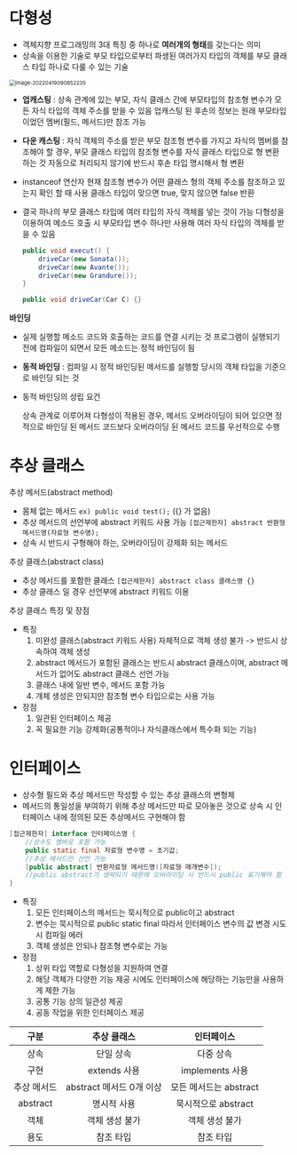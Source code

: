 # 다형성

- 객체지향 프로그래밍의 3대 특징 중 하나로 **여러개의 형태**를 갖는다는 의미
- 상속을 이용한 기술로 부모 타입으로부터 파생된 여러가지 타입의 객체를 부모 클래스 타입 하나로 다룰 수 있는 기술

<img src="C:\Users\hoon3\Git\TIL\Java\image\Java13_다형성_01.png" alt="image-20220419090852235" style="zoom:67%;" />

- **업캐스팅** : 상속 관계에 있는 부모, 자식 클래스 간에 부모타입의 참조형 변수가 모든 자식 타입의 객체 주소를 받을 수 있음
  업캐스팅 된 후손의 정보는 원래 부모타입이었던 멤버(필드, 메서드)만 참조 가능

- **다운 캐스팅** : 자식 객체의 주소를 받은 부모 참조형 변수를 가지고 자식의 멤버를 참조해야 할 경우, 부모 클래스 타입의 참조형 변수를 자식 클래스 타입으로 형 변환 하는 것 
  자동으로 처리되지 않기에 반드시 후손 타입 명시해서 형 변환

- instanceof 연산자
  현재 참조형 변수가 어떤 클래스 형의 객체 주소를 참조하고 있는지 확인 할 때 사용
  클래스 타입이 맞으면 true, 맞지 않으면 false 반환

- 결국 하나의 부모 클래스 타입에 여러 타입의 자식 객체를 넣는 것이 가능
  다형성을 이용하여 메소드 호출 시 부모타입 변수 하나만 사용해 여러 자식 타입의 객체를 받을 수 있음

  ```java
  public void execut() {
      driveCar(new Sonata());
      driveCar(new Avante());
      driveCar(new Grandure());
  }
  
  public void driveCar(Car C) {}
  ```

**바인딩**

- 실제 실행할 메소드 코드와 호출하는 코드를 연결 시키는 것
  프로그램이 실행되기 전에 컴파일이 되면서 모든 메소드는 정적 바인딩이 됨

- **동적 바인딩** : 컴파일 시 정적 바인딩된 메서드를 실행할 당시의 객체 타입을 기준으로 바인딩 되는 것

- 동적 바인딩의 성립 요건

  상속 관계로 이루어져 다형성이 적용된 경우, 메서드 오버라이딩이 되어 있으면 정적으로 바인딩 된 메서드 코드보다 오버라이딩 된 메서드 코드를 우선적으로 수행

# 추상 클래스

추상 메서드(abstract method)
 - 몸체 없는 메서드 `ex) public void test();` ({} 가 없음)
 - 추상 메서드의 선언부에 abstract 키워드 사용 가능 `[접근제한자] abstract 반환형 메서드명(자료형 변수명);`
 - 상속 시 반드시 구형해야 하는, 오버라이딩이 강제화 되는 메서드

추상 클래스(abstract class)

- 추상 메서드를 포함한 클래스 `[접근제한자] abstract class 클래스명 {}`
- 추상 클래스 일 경우 선언부에 abstract 키워드 이용

추상 클래스 특징 및 장점

- 특징
  1. 미완성 클래스(abstract 키워드 사용)
     자체적으로 객체 생성 불가 -> 반드시 상속하여 객체 생성
  2. abstract 메서드가 포함된 클래스는 반드시 abstract 클래스이며, abstract 메서드가 없어도 abstract 클래스 선언 가능
  3. 클래스 내에 일반 변수, 메서드 포함 가능
  4. 개체 생성은 안되지만 참조형 변수 타입으로는 사용 가능
- 장점
  1. 일관된 인터페이스 제공
  2. 꼭 필요한 기능 강제화(공통적이나 자식클래스에서 특수화 되는 기능)

# 인터페이스

- 상수형 필드와 추상 메서드만 작성할 수 있는 추상 클래스의 변형체
- 메서드의 통일성을 부여하기 위해 추상 메서드만 따로 모아놓은 것으로 상속 시 인터페이스 내에 정의된 모든 추상메서드 구현해야 함

```java
[접근제한자] interface 인터페이스명 {
    //상수도 멤버로 포함 가능
    public static final 자료형 변수명 = 초기값;
    //추상 메서드만 선언 가능
    [public abstract] 반환자료형 메서드명([자료형 매개변수]);
    //public abstract가 생략되기 때문에 오버라이딩 시 반드시 public 표기해야 함
}
```

- 특징
  1. 모든 인터페이스의 메서드는 묵시적으로 public이고 abstract
  2. 변수는 묵시적으로 public static final 따라서 인터페이스 변수의 값 변경 시도 시 컴파일 에러
  3. 객체 생성은 안되나 참조형 변수로는 가능
- 장점
  1. 상위 타입 역할로 다형성을 지원하여 연결
  2. 해당 객체가 다양한 기능 제공 시에도 인터페이스에 해당하는 기능만을 사용하게 제한 가능
  3. 공통 기능 상의 일관성 제공
  4. 공동 작업을 위한 인터페이스 제공

|    구분     |       추상 클래스        |       인터페이스       |
| :---------: | :----------------------: | :--------------------: |
|    상속     |        단일 상속         |       다중 상속        |
|    구현     |       extends 사용       |    implements 사용     |
| 추상 메서드 | abstract 메서드 0개 이상 | 모든 메서드는 abstract |
|  abstract   |       명시적 사용        |  묵시적으로 abstract   |
|    객체     |      객체 생성 불가      |     객체 생성 불가     |
|    용도     |        참조 타입         |       참조 타입        |




